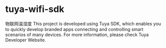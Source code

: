 # tuya-wifi-sdk
物联网温湿度
This project is developed using Tuya SDK, which enables you to quickly develop branded
apps connecting and controlling smart scenarios of many devices.
For more information, please check Tuya Developer Website.
